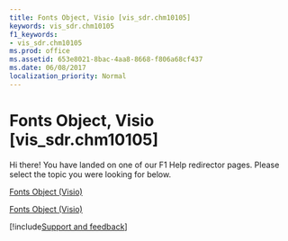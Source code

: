 ```yaml
---
title: Fonts Object, Visio [vis_sdr.chm10105]
keywords: vis_sdr.chm10105
f1_keywords:
- vis_sdr.chm10105
ms.prod: office
ms.assetid: 653e8021-8bac-4aa8-8668-f806a68cf437
ms.date: 06/08/2017
localization_priority: Normal
---
```



# Fonts Object, Visio [vis_sdr.chm10105]

Hi there! You have landed on one of our F1 Help redirector pages. Please select the topic you were looking for below.

[Fonts Object (Visio)](http://msdn.microsoft.com/library/3f1b1043-508f-b9f1-ed32-35a0c3121028.aspx)

[Fonts Object (Visio)](http://msdn.microsoft.com/library/e08c8ad1-1c70-b80f-1a49-3a120f66ced8%28Office.15%29.aspx)

[!include[Support and feedback](~/includes/feedback-boilerplate.md)]